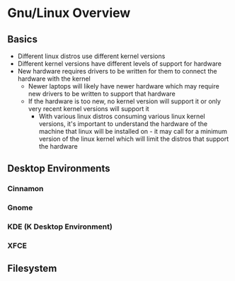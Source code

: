 # Gnu/Linux Overview

## Basics

- Different linux distros use different kernel versions
- Different kernel versions have different levels of support for hardware
- New hardware requires drivers to be written for them to connect the hardware with the kernel
    - Newer laptops will likely have newer hardware which may require new drivers to be written to support that hardware
    - If the hardware is too new, no kernel version will support it or only very recent kernel versions will support it
        - With various linux distros consuming various linux kernel versions, it's important to understand the hardware of the machine that linux will be installed on - it may call for a minimum version of the linux kernel which will limit the distros that support the hardware

## Desktop Environments

### Cinnamon

### Gnome

### KDE (K Desktop Environment)

### XFCE

## Filesystem
